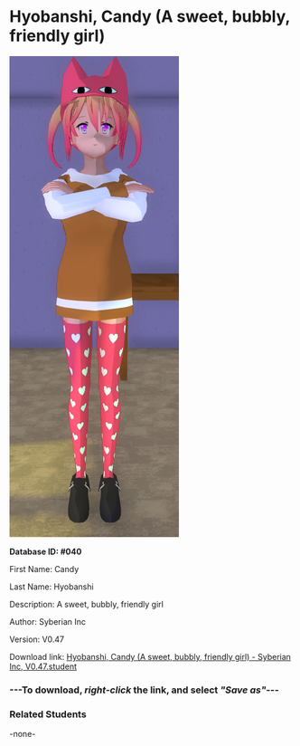# Hyobanshi, Candy (A sweet, bubbly, friendly girl)

<img src="Files/Hyobanshi, Candy (A sweet, bubbly, friendly girl).png" title="Hyobanshi, Candy (A sweet, bubbly, friendly girl) - Syberian Inc, V0.47">

**Database ID: #040**

First Name: Candy

Last Name: Hyobanshi

Description: A sweet, bubbly, friendly girl

Author: Syberian Inc

Version: V0.47

Download link: <a href="https://raw.githubusercontent.com/Arbiter1223/Daigaku-Gurashi-Custom-Students/master/Students/Files/Hyobanshi%2C%20Candy%20(A%20sweet%2C%20bubbly%2C%20friendly%20girl)%20-%20Syberian%20Inc%2C%20V0.47.student">Hyobanshi, Candy (A sweet, bubbly, friendly girl) - Syberian Inc, V0.47.student</a>

### ---**To download, _right-click_ the link, and select _"Save as"_**---

### Related Students

-none-
